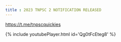 ```yaml
---
title : 2023 TNPSC 2 NOTIFICATION RELEASED
---
```


https://t.me/tnpscquickies



{% include youtubePlayer.html id='Qg0tFcEteg8' %}
